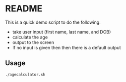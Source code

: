 # README

This is a quick demo script to do the following:
* take user input (first name, last name, and DOB)
* calculate the age
* output to the screen
* If no input is given then then there is a default output

## Usage

```
./agecalculator.sh
```

